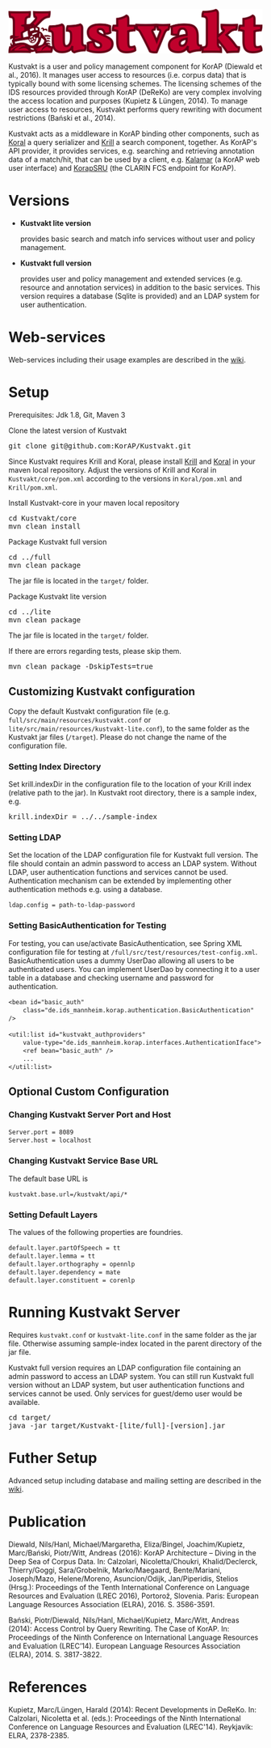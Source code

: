 ![Kustvakt](https://raw.githubusercontent.com/KorAP/Kustvakt/master/misc/kustvakt.png)

Kustvakt is a user and policy management component for KorAP (Diewald et al., 2016). It manages user access to resources (i.e. corpus data) that is typically bound with some licensing schemes. The licensing schemes of the IDS resources provided through KorAP (DeReKo) are very complex involving the access location and purposes (Kupietz & Lüngen, 2014). To manage user access to resources, Kustvakt performs query rewriting with document restrictions (Bański et al., 2014).

Kustvakt acts as a middleware in KorAP binding other components, such as [Koral](https://github.com/KorAP/Koral) a query serializer and [Krill](https://github.com/KorAP/Krill) a search component, together. As KorAP's API provider, it provides services, e.g. searching and retrieving annotation data of a match/hit, that can be used by a client, e.g. [Kalamar](https://github.com/KorAP/Kalamar) (a KorAP web user interface) and [KorapSRU](https://github.com/KorAP/KorapSRU) (the CLARIN FCS endpoint for KorAP).

# Versions
* <b>Kustvakt lite version</b>
  
  provides basic search and match info services without user and policy management.

* <b>Kustvakt full version</b>
  
  provides user and policy management and extended services (e.g. resource and annotation services) in addition to the basic services. This version requires a database (Sqlite is provided) and an LDAP system for user authentication.
  
# Web-services

Web-services including their usage examples are described in the [wiki](https://github.com/KorAP/Kustvakt/wiki).


# Setup


Prerequisites: Jdk 1.8, Git, Maven 3

Clone the latest version of Kustvakt
<pre>
git clone git@github.com:KorAP/Kustvakt.git
</pre>

Since Kustvakt requires Krill and Koral, please install [Krill](https://github.com/KorAP/Krill) and [Koral](https://github.com/KorAP/Koral) in your maven local repository.
Adjust the versions of Krill and Koral in ```Kustvakt/core/pom.xml``` 
according to the versions in 
```Koral/pom.xml```
 and 
 ```Krill/pom.xml```.

Install Kustvakt-core in your maven local repository
<pre>
cd Kustvakt/core
mvn clean install
</pre>

Package Kustvakt full version
<pre>
cd ../full
mvn clean package
</pre>
The jar file is located in the ```target/``` folder.

Package Kustvakt lite version
<pre>
cd ../lite
mvn clean package
</pre>
The jar file is located in the ```target/``` folder.

If there are errors regarding tests, please skip them.
<pre>
mvn clean package -DskipTests=true
</pre>

## Customizing Kustvakt configuration

Copy the default Kustvakt configuration file (e.g. ```full/src/main/resources/kustvakt.conf``` or ```lite/src/main/resources/kustvakt-lite.conf```), to the same  folder as the Kustvakt jar files  (```/target```). Please do not change the name of the configuration file.

### Setting Index Directory

Set krill.indexDir in the configuration file to the location of your Krill index (relative path to the jar). In Kustvakt root directory, there is a sample index, e.g.
<pre>krill.indexDir = ../../sample-index</pre>

### Setting LDAP

Set the location of the LDAP configuration file for Kustvakt full version. The file should contain an admin password to access an LDAP system. Without LDAP, user authentication functions and services cannot be used. Authentication mechanism can be extended by implementing other authentication methods e.g. using a database. 

	ldap.config = path-to-ldap-password

### Setting BasicAuthentication for Testing

For testing, you can use/activate BasicAuthentication, see Spring XML configuration file for testing at ```/full/src/test/resources/test-config.xml```. BasicAuthentication uses a dummy UserDao allowing all users to be authenticated users. You can implement UserDao by connecting it to a user table in a database and checking username and password for authentication. 

	<bean id="basic_auth"
		class="de.ids_mannheim.korap.authentication.BasicAuthentication" />
		
	<util:list id="kustvakt_authproviders"
		value-type="de.ids_mannheim.korap.interfaces.AuthenticationIface">
		<ref bean="basic_auth" />
		...
	</util:list>



## Optional Custom Configuration

### Changing Kustvakt Server Port and Host

	Server.port = 8089
	Server.host = localhost

### Changing Kustvakt Service Base URL

The default base URL is

	kustvakt.base.url=/kustvakt/api/*

### Setting Default Layers

The values of the following properties are foundries. 

	default.layer.partOfSpeech = tt
	default.layer.lemma = tt
	default.layer.orthography = opennlp
	default.layer.dependency = mate
	default.layer.constituent = corenlp


# Running Kustvakt Server
Requires ```kustvakt.conf``` or ```kustvakt-lite.conf``` in the same folder as the jar file. Otherwise assuming sample-index located in the parent directory of the jar file.

Kustvakt full version requires an LDAP configuration file containing an admin password to access an LDAP system. You can still run Kustvakt full version without an LDAP system, but user authentication functions and services cannot be used. Only services for guest/demo user would be available.

<pre>
cd target/
java -jar target/Kustvakt-[lite/full]-[version].jar    
</pre>


# Futher Setup

Advanced setup including database and mailing setting are described in the [wiki](https://github.com/KorAP/Kustvakt/wiki).


# Publication

Diewald, Nils/Hanl, Michael/Margaretha, Eliza/Bingel, Joachim/Kupietz, Marc/Bański, Piotr/Witt, Andreas (2016):
    KorAP Architecture – Diving in the Deep Sea of Corpus Data. In: Calzolari, Nicoletta/Choukri, Khalid/Declerck, Thierry/Goggi, Sara/Grobelnik, Marko/Maegaard, Bente/Mariani, Joseph/Mazo, Helene/Moreno, Asuncion/Odijk, Jan/Piperidis, Stelios (Hrsg.): Proceedings of the Tenth International Conference on Language Resources and Evaluation (LREC 2016), Portorož, Slovenia. Paris: European Language Resources Association (ELRA), 2016. S. 3586-3591.

Bański, Piotr/Diewald, Nils/Hanl, Michael/Kupietz, Marc/Witt, Andreas (2014):
    Access Control by Query Rewriting. The Case of KorAP. In: Proceedings of the Ninth Conference on International Language Resources and Evaluation (LREC’14). European Language Resources Association (ELRA), 2014. S. 3817-3822.


# References

Kupietz, Marc/Lüngen, Harald (2014): Recent Developments in DeReKo. In: Calzolari, Nicoletta et al. (eds.): Proceedings of the Ninth International Conference on Language Resources and Evaluation (LREC'14). Reykjavik: ELRA, 2378-2385.